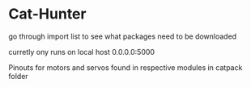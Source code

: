 # Cat-Hunter

go through import list to see what packages need to be downloaded

curretly ony runs on local host 0.0.0.0:5000

Pinouts for motors and servos found in respective modules in catpack folder

